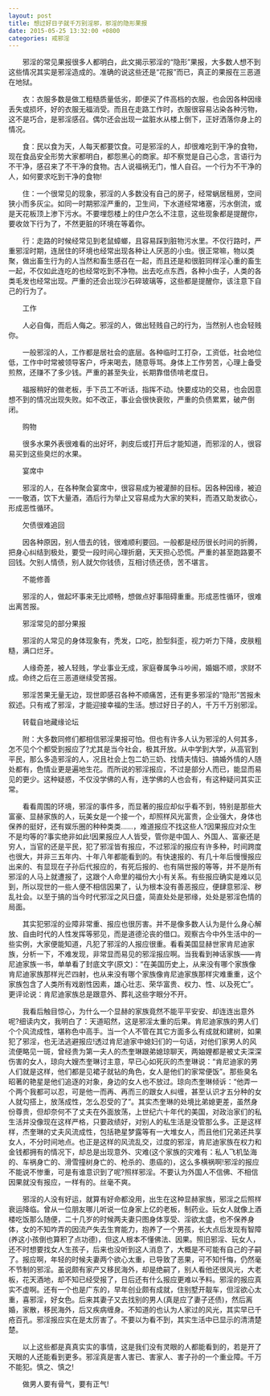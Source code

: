 ```yaml
---
layout: post
title: 想过好日子就千万别淫邪，邪淫的隐形果报
date: 2015-05-25 13:32:00 +0800
categories: 戒邪淫
---
```


　　邪淫的常见果报很多人都明白，此文揭示邪淫的“隐形”果报，大多数人想不到这些情况其实是邪淫造成的。准确的说这些还是“花报”而已，真正的果报在三恶道在地狱。
　　衣：衣服多数是做工粗糙质量低劣，即便买了件高档的衣服，也会因各种因缘丢失或损坏，好的衣服无福消受。而且在走路工作时，衣服很容易沾染各种污物，这不是巧合，是邪淫感召。偶尔还会出现一盆脏水从楼上倒下，正好洒落你身上的情况。
　　食：民以食为天，人每天都要饮食。可是邪淫的人，却很难吃到干净的食物，现在食品安全形势大家都明白，都怨黑心的商家。却不察觉是自己心念，言语行为不干净，感召来了不干净的食物。古人说福祸无门，惟人自召。一个行为不干净的人，如何要求吃到干净的食物!
　　住：一个很常见的现象，邪淫的人多数没有自己的房子，经常蜗居租房，空间狭小而多灰尘。如同一时期邪淫严重的，卫生间，下水道经常堵塞，污水倒流，或是天花板顶上渗下污水。不要埋怨楼上的住户怎么不注意，这些现象都是提醒你，要收敛下行为了，不然更脏的环境在等着你。
　　行：走路的时候经常见到老鼠蟑螂，且容易踩到脏物污水里。不仅行路时，严重邪淫时期，连居住的环境也经常出现各种让人厌恶的小虫。很正常嘛，物以类聚，做出畜生行为的人当然和畜生感召在一起，而且还是和很脏同样淫心重的畜生一起，不仅如此连吃的也经常吃到不净物。出去吃点东西，各种小虫子，人类的各类毛发也经常出现。严重的还会出现沙石碎玻璃等，这些都是提醒你，该注意下自己的行为了。
　　工作
　　人必自侮，而后人侮之。邪淫的人，做出轻贱自己的行为，当然别人也会轻贱你。
　　一般邪淫的人，工作都是居社会的底层。各种临时工打杂，工资低，社会地位低，工作中时常被领导客户，呼来喝去，随意辱骂。身体上工作劳苦，心理上备受煎熬，还赚不了多少钱。严重的甚至失业，长期靠借债啃老度日。
　　福报稍好的做老板，手下员工不听话，指挥不动。快要成功的交易，也会因意想不到的情况出现失败。如不改正，事业会很快衰败，严重的负债累累，破产倒闭。
　　购物
　　很多水果外表很难看的出好坏，剥皮后或打开后才能知道，而邪淫的人，很容易买到这些臭烂的水果。
　　宴席中
　　邪淫的人，在各种聚会宴席中，很容易成为被灌醉的目标。因各种因缘，被迫一一敬酒，饮下大量酒，酒后行为举止又容易成为大家的笑料，而酒又助发欲心，形成恶性循环。
　　欠债很难追回
　　因各种原因，别人借去的钱，很难顺利要回。一般都是经历很长时间的折腾，把身心纠结到极处，要受一段时间心理折磨，天天担心恐慌。严重的甚至跑路要不回钱。欠别人情债，别人就欠你钱债，互相讨债还债，苦不堪言。
　　不能修善
　　邪淫的人，做起坏事来无比顺畅，想做点好事阻碍重重。形成恶性循环，很难出离苦报。
　　邪淫常见的部分果报
　　邪淫的人常见的身体现象有，秃发，口吃，脸型斜歪，视力听力下降，皮肤粗糙，满口烂牙。
　　人缘奇差，被人轻贱，学业事业无成，家庭眷属争斗吵闹，婚姻不顺，求财不成。命终之后在三恶道继续受苦报。
　　邪淫苦果无量无边，现世即感召各种不顺痛苦，还有更多邪淫的“隐形”苦报未叙述。只有戒了邪淫，才能迎接幸福的生活。想过好日子的人，千万千万别邪淫。
　　转载自地藏缘论坛
　　附：大多数同修们都相信邪淫果报可怕。但也有许多人认为邪淫的人何其多，怎不见个个都受到报应了?尤其是当今社会，极其开放。从中学到大学，从高官到平民，那么多造邪淫的人，况且社会上包二奶三奶、找情夫情妇、搞婚外情的人随处都有，色情业更是遍地生花。而所说的邪淫报应，不过是部分人而已，能显而易见的更少。这种疑惑，不仅没学佛的人有，连学佛的人也会有，有这种疑问其实正常。
　　看看周围的环境，邪淫的事件多，而显著的报应却似乎看不到，特别是那些大富豪、显赫家族的人，玩美女是一个接一个，却照样风光富贵，企业强大，身体也保养的挺好，还有娱乐圈的种种类类……，难道报应不找这些人?因果报应对众生不是均等的?事实绝非如此!因果报应人人皆受，管你是中国人、外国人、富豪还是穷人，当官的还是平民，犯了邪淫皆有报应，不过邪淫的报应有许多种，时间跨度也很大，并非三五年内、十年八年都能看到的。有快速报的、有几十年后慢慢报应出来的、有显现在子孙后代报应的，有死后报的、也有隔世报的等等，并不是所有邪淫的人马上就遭报了，这跟个人命里的福份大小有关系。有些报应确实是难以见到，所以现世的一些人便不相信因果了，认为根本没有善恶报应，便肆意邪淫、秽乱社会。以至于搞的当今时代邪淫之风日盛，简直处处是邪缘，处处是邪淫色情的局面。
　　其实犯邪淫的业障非常重、报应也很厉害。并不是像多数人认为是什么身心解放、自由时代的人性发挥等邪见，而是道德沦丧的借口。观察古今中外生活中的一些实例，大家便能知道，凡犯了邪淫的人报应很重。看看美国显赫世家肯尼迪家族，分析一下，不难发现，非常显而易见的邪淫报应啊。当我看到神话家族——肯尼迪家族一书，单单看了封底文字(原文)：“在美国历史上，从来没有哪个家族像肯尼迪家族那样光芒四射，也从来没有哪个家族像肯尼迪家族那样灾难重重，这个家族包含了人类所有戏剧性因素，雄心壮志、荣华富贵、权力、性、以及死亡”。更评论说：肯尼迪家族总是跟意外、葬礼这些字眼分不开。
　　我看后触目惊心，为什么一个显赫的家族竟然不能平平安安、却连连出意外呢?细读内文，我明白了：天道昭然，这是邪淫太重的后果。肯尼迪家族的男人们个个风流成性，堪称色中高手。当一个人不管在其它方面多么有成就和建树，如果犯了邪淫，也无法逃避报应!透过肯尼迪家中媳妇们的一句话，对他们家男人的风流便略见一斑，曾经贵为第一夫人的杰奎琳跟弟媳琼聊天，两妯娌都是被丈夫深深伤害的女人，琼向大嫂杰奎琳讨主意，早已心如死灰的杰奎琳说：“肯尼迪家的男人们就是这样，他们都是见裙子就钻的角色，女人是他们的家常便饭”。那些臭名昭著的艳星是他们追逐的对象，身边的女人也不放过。琼向杰奎琳倾诉：“他弄一个两个我都可以忍，可是他一而再、再而三的跟女人纠缠，甚至认识才五分种的女人就勾搭上，放荡成性，怎么忍受的了”。其实杰奎琳的处境比弟媳更差，虽然身份尊贵，但却奈何不了丈夫在外面放荡，上世纪六十年代的美国，对政治家们的私生活并没像现在这样严格，只要政绩好，对别人的私生活是没管那么多。正是这样样，杰奎琳的丈夫风流成性，包括艳星梦露等有一大堆女人，而且他们兄弟还共享女人，不分时间地点。也正是这样的风流乱交，过度的邪淫，肯尼迪家族在权力和金钱都拥有的情况下，却总是出现意外、灾难(这个家族的灾难有：私人飞机坠海的、车祸身亡的、滑雪撞树身亡的、枪杀的、患癌的)，这么多横祸啊!邪淫的报应不能说不惨重，可是有谁意识到了呢?照样邪淫。不要认为外国人不信佛、不相信因果就没有报应，一样有的。丝毫不爽。
　　邪淫的人没有好运，就算有好命都没用，出生在这种显赫家族，邪淫之后照样衰运降临。曾从一位朋友哪儿听说一位身家上亿的老板，制药业。玩女人就像上酒楼吃饭那么随便，二十几岁的时候两夫妻只图身体享受、淫欲太盛，也不保养身体，女的不知咋弄的因流产失去生育能力，抱养了一个男孩，长大点后发现有智障(养这小孩倒也算积了点功德)，但这人根本不懂佛法、因果。照旧邪淫、玩女人，还不时想要找女人生孩子，后来也没听到这人消息了，大概是不可能有自己的子嗣了。报应啊，年轻的时候夫妻两个欲心太重，已导致了恶果，可不知忏悔，仍然毫不节制的邪淫。虽说颇有家产又移民海外，却是绝嗣了，别人看他还很风光，大老板，花天酒地，却不知已经受报了，日后还有什么报应更难以予料。邪淫的报应真实不虚啊。还有一个也是广东的，早年创业颇有成就，住别墅开靓车，但淫欲心太重，喜邪淫，好女色。后来其妻子又去找别的男人(真是应了妻子还债)，然后离婚，家散，移民海外，后又疾病缠身。不知道的也认为人家过的风光，其实早已千疮百孔。邪淫报应实在是太厉害了。不要以为看不到，其实生活中已显示的清清楚楚。
　　以上这些都是真真实实的事情，这是我们没有灵眼的人都能看到的，若是开了天眼的人还能看到更多。邪淫真是害人害已、害家人、害子孙的一个重业障。千万不能犯。慎之、慎之!
　　做男人要有骨气，要有正气!